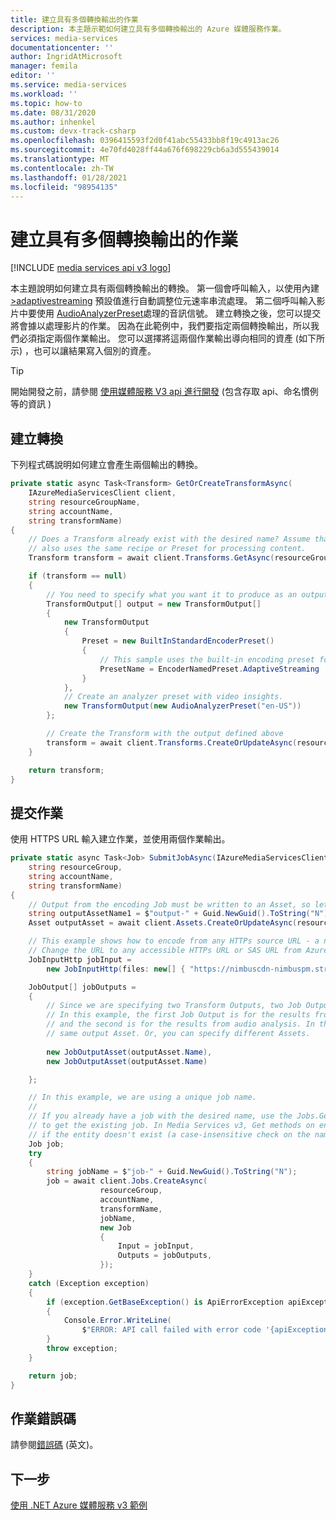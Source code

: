 ```yaml
---
title: 建立具有多個轉換輸出的作業
description: 本主題示範如何建立具有多個轉換輸出的 Azure 媒體服務作業。
services: media-services
documentationcenter: ''
author: IngridAtMicrosoft
manager: femila
editor: ''
ms.service: media-services
ms.workload: ''
ms.topic: how-to
ms.date: 08/31/2020
ms.author: inhenkel
ms.custom: devx-track-csharp
ms.openlocfilehash: 0396415593f2d0f41abc55433bb8f19c4913ac26
ms.sourcegitcommit: 4e70fd4028ff44a676f698229cb6a3d555439014
ms.translationtype: MT
ms.contentlocale: zh-TW
ms.lasthandoff: 01/28/2021
ms.locfileid: "98954135"
---
```

# <a name="create-a-job-with-multiple-transform-outputs"></a>建立具有多個轉換輸出的作業

[!INCLUDE [media services api v3 logo](./includes/v3-hr.md)]

本主題說明如何建立具有兩個轉換輸出的轉換。 第一個會呼叫輸入，以使用內建 [>adaptivestreaming](encoding-concept.md#builtinstandardencoderpreset) 預設值進行自動調整位元速率串流處理。 第二個呼叫輸入影片中要使用 [AudioAnalyzerPreset](analyzing-video-audio-files-concept.md#built-in-presets)處理的音訊信號。 建立轉換之後，您可以提交將會據以處理影片的作業。 因為在此範例中，我們要指定兩個轉換輸出，所以我們必須指定兩個作業輸出。 您可以選擇將這兩個作業輸出導向相同的資產 (如下所示) ，也可以讓結果寫入個別的資產。
 

> [!TIP]
> 開始開發之前，請參閱 [使用媒體服務 V3 api 進行開發](media-services-apis-overview.md) (包含存取 api、命名慣例等的資訊 ) 

## <a name="create-a-transform"></a>建立轉換

下列程式碼說明如何建立會產生兩個輸出的轉換。

```csharp
private static async Task<Transform> GetOrCreateTransformAsync(
    IAzureMediaServicesClient client,
    string resourceGroupName,
    string accountName,
    string transformName)
{
    // Does a Transform already exist with the desired name? Assume that an existing Transform with the desired name
    // also uses the same recipe or Preset for processing content.
    Transform transform = await client.Transforms.GetAsync(resourceGroupName, accountName, transformName);

    if (transform == null)
    {
        // You need to specify what you want it to produce as an output
        TransformOutput[] output = new TransformOutput[]
        {
            new TransformOutput
            {
                Preset = new BuiltInStandardEncoderPreset()
                {
                    // This sample uses the built-in encoding preset for Adaptive Bitrate Streaming.
                    PresetName = EncoderNamedPreset.AdaptiveStreaming
                }
            },
            // Create an analyzer preset with video insights.
            new TransformOutput(new AudioAnalyzerPreset("en-US"))
        };

        // Create the Transform with the output defined above
        transform = await client.Transforms.CreateOrUpdateAsync(resourceGroupName, accountName, transformName, output);
    }

    return transform;
}
```
## <a name="submit-a-job"></a>提交作業

使用 HTTPS URL 輸入建立作業，並使用兩個作業輸出。

```csharp
private static async Task<Job> SubmitJobAsync(IAzureMediaServicesClient client,
    string resourceGroup,
    string accountName,
    string transformName)
{
    // Output from the encoding Job must be written to an Asset, so let's create one
    string outputAssetName1 = $"output-" + Guid.NewGuid().ToString("N");
    Asset outputAsset = await client.Assets.CreateOrUpdateAsync(resourceGroup, accountName, outputAssetName1, new Asset());

    // This example shows how to encode from any HTTPs source URL - a new feature of the v3 API.  
    // Change the URL to any accessible HTTPs URL or SAS URL from Azure.
    JobInputHttp jobInput =
        new JobInputHttp(files: new[] { "https://nimbuscdn-nimbuspm.streaming.mediaservices.windows.net/2b533311-b215-4409-80af-529c3e853622/Ignite-short.mp4" });

    JobOutput[] jobOutputs =
    {
        // Since we are specifying two Transform Outputs, two Job Outputs are needed.
        // In this example, the first Job Output is for the results from adaptive bitrate encoding,
        // and the second is for the results from audio analysis. In this example, both are written to the
        // same output Asset. Or, you can specify different Assets.
        
        new JobOutputAsset(outputAsset.Name),
        new JobOutputAsset(outputAsset.Name)

    };

    // In this example, we are using a unique job name.
    //
    // If you already have a job with the desired name, use the Jobs.Get method
    // to get the existing job. In Media Services v3, Get methods on entities returns null 
    // if the entity doesn't exist (a case-insensitive check on the name).
    Job job;
    try
    {
        string jobName = $"job-" + Guid.NewGuid().ToString("N");
        job = await client.Jobs.CreateAsync(
                    resourceGroup,
                    accountName,
                    transformName,
                    jobName,
                    new Job
                    {
                        Input = jobInput,
                        Outputs = jobOutputs,
                    });
    }
    catch (Exception exception)
    {
        if (exception.GetBaseException() is ApiErrorException apiException)
        {
            Console.Error.WriteLine(
                $"ERROR: API call failed with error code '{apiException.Body.Error.Code}' and message '{apiException.Body.Error.Message}'.");
        }
        throw exception;
    }

    return job;
}
```
## <a name="job-error-codes"></a>作業錯誤碼

請參閱[錯誤碼](/rest/api/media/jobs/get#joberrorcode) \(英文\)。

## <a name="next-steps"></a>下一步

[使用 .NET Azure 媒體服務 v3 範例](https://github.com/Azure-Samples/media-services-v3-dotnet/tree/master/) 
